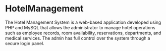 # HotelManagement
The Hotel Management System is a web-based application developed using PHP and MySQL that allows the administrator to manage hotel operations such as employee records, room availability, reservations, departments, and medical services. The admin has full control over the system through a secure login panel.
